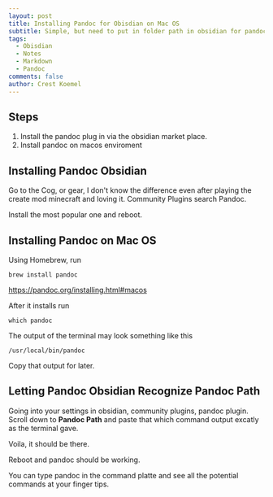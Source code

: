 ```yaml
---
layout: post
title: Installing Pandoc for Obisdian on Mac OS
subtitle: Simple, but need to put in folder path in obsidian for pandoc
tags:
  - Obisdian
  - Notes
  - Markdown
  - Pandoc
comments: false
author: Crest Koemel
---
```

## Steps
1. Install the pandoc plug in via the obsidian market place.
2. Install pandoc on macos enviroment

## Installing Pandoc Obsidian
Go to the Cog, or gear, I don't know the difference even after playing the create mod minecraft and loving it.
Community Plugins search Pandoc.

Install the most popular one and reboot.

## Installing Pandoc on Mac OS
Using Homebrew, run

```
brew install pandoc
```

https://pandoc.org/installing.html#macos

After it installs run
```
which pandoc

```

The output of the terminal may look something like this
```
/usr/local/bin/pandoc
```

Copy that output for later.

## Letting Pandoc Obsidian Recognize Pandoc Path
Going into your settings in obsidian, community plugins, pandoc plugin.
Scroll down to **Pandoc Path** and paste that which command output excatly as the terminal gave. 

Voila, it should be there.

Reboot and pandoc should be working.

You can type pandoc in the command platte and see all the potential commands at your finger tips.